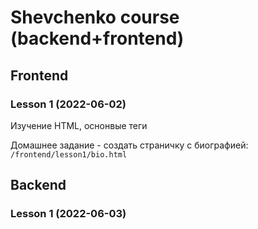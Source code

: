 # Shevchenko course (backend+frontend)

## Frontend

### Lesson 1 (2022-06-02) 

Изучение HTML, оснонвые теги

Домашнее задание - создать страничку с биографией: ``/frontend/lesson1/bio.html``

## Backend

### Lesson 1 (2022-06-03) 